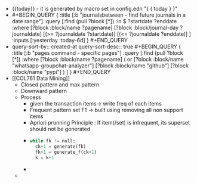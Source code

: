- {{today}} - it is generated by macro set in config.edn "{ { today } }"
- #+BEGIN_QUERY
  {
  :title [:b "journalsbetween - find future journals in a date range"]
  :query [:find (pull ?block [*])
  :in $ ?startdate ?enddate
  :where
  [?block :block/name ?pagename]
  [?block :block/journal-day ?journaldate]
  [(>= ?journaldate ?startdate)]
  [(<= ?journaldate ?enddate)]
  ]
  :inputs [:yesterday :today-6d]
  }
  #+END_QUERY
- query-sort-by:: created-at
  query-sort-desc:: true
  #+BEGIN_QUERY
  {
  :title [:b "pages command - specific pages"]
  :query [:find (pull ?block [*])
  :where
  [?block :block/name ?pagename]
  ( or
  [?block :block/name "whatsapp-groupchat-analyzer"]
  [?block :block/name "github"]
  [?block :block/name "pypi"]
  )
  ]
  }
  #+END_QUERY
- [[COL761 Data Mining]]
	- Closed pattern and max pattern
	- Downward pattern
	- Process
		- given the transaction items-> write freq of each items
		- Frequent pattern set F1 -> built using removing all non support items
		- Apriori prunning Principle : If item(/set) is infrequent, its superset should not be generated
		- ```python
		  while fk != null:
		    ck+1 = generate(fk)
		    fk+1 = generate_f(ck+1)
		    k = k+1
		  ```
		-
	-